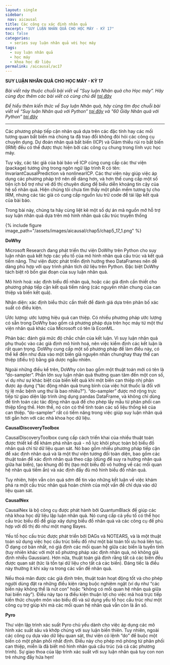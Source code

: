 ```yaml
---
layout: single
sidebar:
 nav: aicausal
title: Các công cụ xác định nhân quả
excerpt: "SUY LUẬN NHÂN QUẢ CHO HỌC MÁY - KỲ 17"
toc: false
categories:
  - series suy luận nhân quả với học máy
tags:
  - suy luận nhân quả
  - học máy
  - khoa học dữ liệu
permalink: /aicausal/ac17
---
```


**SUY LUẬN NHÂN QUẢ CHO HỌC MÁY - KỲ 17**

*Bài viết này thuộc chuỗi bài viết về “Suy luận Nhân quả cho Học máy”. Hãy cùng đọc thêm các bài viết có cùng chủ đề [tại đây](http://kinhtehocvohai.com/aicausal/)*

*Để hiểu thêm kiến thức về Suy luận Nhân quả, hãy cùng tìm đọc chuỗi bài viết về “Suy luận Nhân quả với Python” [tại đây](http://kinhtehocvohai.com/pythoncausal/) và "60 Giây Nhân quả với Python” [tại đây](http://kinhtehocvohai.com/causalgraph/)*


-------

Các phương pháp tiếp cận nhân quả dựa trên các đặc tính hay các mối tương quan bất biến mà chúng ta đã trao đổi không đòi hỏi các công cụ chuyên dụng. Dự đoán nhân quả bất biến (ICP) và Giảm thiểu rủi ro bất biến (IRM) đều có thể được thực hiện bởi các công cụ chung trong lĩnh vực học máy.

Tuy vậy, các tác giả của bài báo về ICP cũng cung cấp các thư viện (package) tương ứng trong ngôn ngữ lập trình R có tên: InvariantCausalPrediction và nonlinearICP. Các thư viện này giúp việc áp dụng các phương pháp trở nên dễ dàng hơn, và hơn thế cung cấp một số tiện ích bổ trợ như vẽ đồ thị chuyên dùng để biểu diễn khoảng tin cậy của hệ số nhân quả. Hiện chúng tôi chưa tìm thấy một phần mềm tương tự cho IRM, nhưng các tác giả có cung cấp nguồn lưu trữ code để tái lập kết quả của bài báo.

Trong bài này, chúng ta hãy cùng liệt kê một số dự án mã nguồn mở hỗ trợ suy luận nhân quả dựa trên mô hình nhân quả cấu trúc truyền thống

{% include figure image_path="/assets/images/aicausal/chap5/chap5_17_1.png" %} 

**DoWhy**

Microsoft Research đang phát triển thư viện DoWhy trên Python cho suy luận nhân quả kết hợp các yếu tố của mô hình nhân quả cấu trúc và kết quả tiềm năng. Thư viện được phát triển định hướng theo DataFrames nên dễ dàng phù hợp với quy trình phân tích dữ liệu trên Python. Đặc biệt DoWhy tách biệt rõ bốn giai đoạn của suy luận nhân quả.

Mô hình hoá: xác định biểu đồ nhân quả, hoặc các giả định cần thiết cho phương pháp tiếp cận kết quả tiềm năng (các nguyên nhân chung của can thiệp và biến kết quả).

Nhận diện: xác định biểu thức cần thiết để đánh giá dựa trên phân bố xác suất có điều kiện.

Ước lượng: ước lượng hiệu quả can thiệp. Có nhiều phương pháp ước lượng có sẵn trong DoWhy bao gồm cả phương pháp dựa trên học máy từ một thư viện nhân quả khác của Microsoft có tên là EconML.

Phản bác: đánh giá mức độ chắc chắn của kết luận. Vì suy luận nhân quả phụ thuộc vào các giả định mô hình hoá, nên việc kiểm định các kết luận là rất quan trọng. DoWhy cung cấp một số phương pháp để làm điều này, có thể kể đến như đưa vào một biến giả nguyên nhân chunghay thay thế can thiệp (điều trị) bằng giả dược ngẫu nhiên.

Ngoài những điều kể trên, DoWhy còn bao gồm một thuật toán mới có tên là “do-sampler”. Phần lớn suy luận nhân quả thường quan tâm đến một con số, ví dụ như sự khác biệt của biến kết quả khi một biến can thiệp nhị phân được áp dụng  (“tác động nhân quả trung bình của việc hút thuốc lá đối với tỷ lệ mắc bệnh ung thư là bao nhiêu?”). “do-sampler” được mở rộng trực tiếp từ giao diện lập trình ứng dụng pandas DataFrame, và không chỉ dùng để tính toán các tác động nhân quả để cho phép lấy mẫu từ phân phối can thiệp tổng thể. Hơn thế, nó còn có thể tính toán các số liệu thống kê của can thiệp. “do-sampler” rất có tiềm năng trong việc giúp suy luận nhân quả tới gần hơn với các nhà khoa học dữ liệu. 

**CausalDiscoveryToolbox**

CausalDiscoveryToolbox cung cấp cách triển khai của nhiều thuật toán được thiết kế để khám phá nhân quả - nỗ lực khôi phục toàn bộ biểu đồ nhân quả chỉ từ dữ liệu quan sát. Nó bao gồm nhiều phương pháp tiếp cận để xác định nhân quả và là một thư viện tương đối toàn diện, bao gồm các thuật toán để xác định nhân quả theo cặp (dùng để suy ra hướng nhân quả giữa hai biến), tạo khung đồ thị (tạo một biểu đồ vô hướng về các mối quan hệ nhân quả tiềm ẩn) và xác định đầy đủ mô hình biểu đồ nhân quả.

Tuy nhiên, hiện vẫn còn quá sớm để tin vào những kết luận về việc khám phá ra một cấu trúc nhân quả hoàn chỉnh của một vấn đề chỉ dựa vào dữ liệu quan sát. 

**CausalNex**

CausalNex là bộ công cụ được phát hành bởi QuantumBlack để giúp các nhà khoa học dữ liệu lập luận nhân quả. Nó cung cấp cả yếu tố có thể học cấu trúc biểu đồ để giúp xây dựng biểu đồ nhân quả và các công cụ để phù hợp với đồ thị đó như một mạng Bayes.

Yếu tố học cấu trúc được phát triển bởi DAGs và NOTEARS, và là một thuật toán sử dụng việc học cấu trúc biểu đồ như một bài toán tối ưu hoá liên tục. Ở dạng cơ bản nhất, nó giả định các mối quan hệ giữa các biến là tuyến tính (tuy nhiên khác với một số phương pháp xác định nhân quả, nó không giả định nhiễu Gaussian). Hơn nữa, thuật toán giả định rằng tất cả các biến đều được quan sát (tức là tồn tại dữ liệu cho tất cả các biến). Đáng tiếc là điều này thường ít khi xảy ra trong các vấn đề nhân quả.

Nếu thoả mãn được các giả định trên, thuật toán hoạt động tốt và cho phép người dùng đặt ra những điều kiện ràng buộc nghiêm ngặt (ví dụ như “các biến này không thể là nút con” hoặc “không có mối quan hệ nhân quả giữa hai biến này”). Điều này tạo ra điều kiện thuận lợi cho việc mã hoá trực tiếp kiến thức chuyên môn vào biểu đồ và sử dụng yếu tố học cấu trúc như một công cụ trợ giúp khi mà các mối quan hệ nhân quả vẫn còn là ẩn số. 

**Pyro**

Thư viện lập trình xác suất Pyro chủ yếu dành cho việc áp dụng các mô hình xác suất sâu và khớp chúng với suy luận biến thiên. Tuy nhiên, ngoài các công cụ dựa vào dữ liệu quan sát, thư viện có lệnh “do” để buộc một biến có một phân phối nhất định. Điều này cho phép mô phỏng từ phân phối can thiệp, miễn là đã biết mô hình nhân quả cấu trúc (và cả các phương trình). Sự giao thoa của lập trình xác suất với suy luận nhân quả tuy con non trẻ nhưng đầy hứa hẹn!

